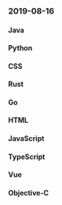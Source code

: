### 2019-08-16

#### Java

#### Python

#### CSS

#### Rust

#### Go

#### HTML

#### JavaScript

#### TypeScript

#### Vue

#### Objective-C
